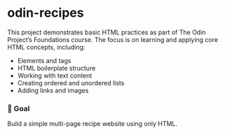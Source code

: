 # odin-recipes

This project demonstrates basic HTML practices as part of The Odin Project’s Foundations course. The focus is on learning and applying core HTML concepts, including:

- Elements and tags  
- HTML boilerplate structure  
- Working with text content  
- Creating ordered and unordered lists  
- Adding links and images  

### 🎯 Goal
Build a simple multi-page recipe website using only HTML.
